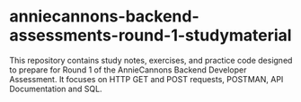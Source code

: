 # anniecannons-backend-assessments-round-1-studymaterial
This repository contains study notes, exercises, and practice code designed to prepare for Round 1 of the AnnieCannons Backend Developer Assessment. It focuses on HTTP GET and POST requests, POSTMAN, API Documentation and SQL.
